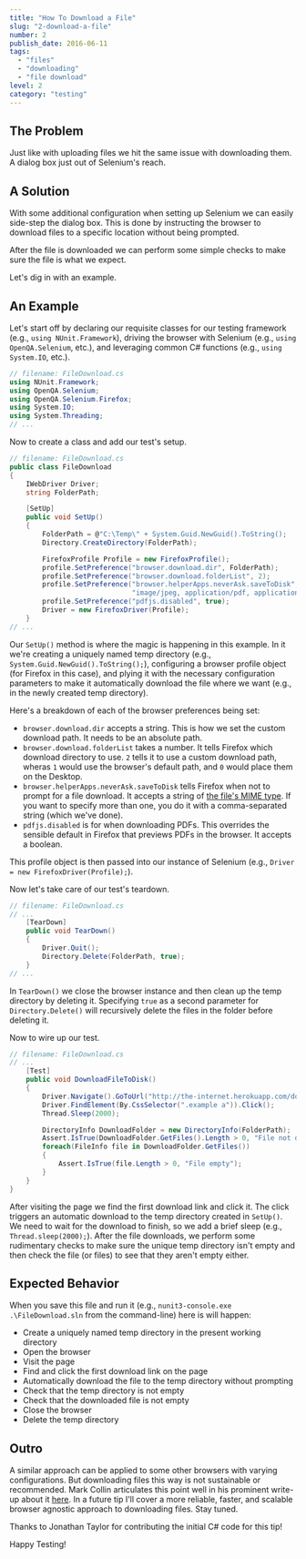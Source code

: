 ```yaml
---
title: "How To Download a File"
slug: "2-download-a-file"
number: 2
publish_date: 2016-06-11
tags:
  - "files"
  - "downloading"
  - "file download"
level: 2
category: "testing"
---
```


## The Problem

Just like with uploading files we hit the same issue with downloading them. A dialog box just out of Selenium's reach.

## A Solution

With some additional configuration when setting up Selenium we can easily side-step the dialog box. This is done by instructing the browser to download files to a specific location without being prompted.

After the file is downloaded we can perform some simple checks to make sure the file is what we expect.

Let's dig in with an example.

## An Example

Let's start off by declaring our requisite classes for our testing framework (e.g., `using NUnit.Framework`), driving the browser with Selenium (e.g., `using OpenQA.Selenium`, etc.), and leveraging common C# functions (e.g., `using System.IO`, etc.).

```csharp
// filename: FileDownload.cs
using NUnit.Framework;
using OpenQA.Selenium;
using OpenQA.Selenium.Firefox;
using System.IO;
using System.Threading;
// ...
```

Now to create a class and add our test's setup.

```csharp
// filename: FileDownload.cs
public class FileDownload
{
    IWebDriver Driver;
    string FolderPath;

    [SetUp]
    public void SetUp()
    {
        FolderPath = @"C:\Temp\" + System.Guid.NewGuid().ToString();
        Directory.CreateDirectory(FolderPath);

        FirefoxProfile Profile = new FirefoxProfile();
        profile.SetPreference("browser.download.dir", FolderPath);
        profile.SetPreference("browser.download.folderList", 2);
        profile.SetPreference("browser.helperApps.neverAsk.saveToDisk",
                              "image/jpeg, application/pdf, application/octet-stream");
        profile.SetPreference("pdfjs.disabled", true);
        Driver = new FirefoxDriver(Profile);
    }
// ...
```

Our `SetUp()` method is where the magic is happening in this example. In it we're creating a uniquely named temp directory (e.g., `System.Guid.NewGuid().ToString();`), configuring a browser profile object (for Firefox in this case), and plying it with the necessary configuration parameters to make it automatically download the file where we want (e.g., in the newly created temp directory).

Here's a breakdown of each of the browser preferences being set:

+ `browser.download.dir` accepts a string. This is how we set the custom download path. It needs to be an absolute path.
+ `browser.download.folderList` takes a number. It tells Firefox which download directory to use. `2` tells it to use a custom download path, wheras `1` would use the browser's default path, and `0` would place them on the Desktop.
+ `browser.helperApps.neverAsk.saveToDisk` tells Firefox when not to prompt for a file download. It accepts a string of [the file's MIME type](http://en.wikipedia.org/wiki/Internet_media_type). If you want to specify more than one, you do it with a comma-separated string (which we've done).
+ `pdfjs.disabled` is for when downloading PDFs. This overrides the sensible default in Firefox that previews PDFs in the browser. It accepts a boolean.

This profile object is then passed into our instance of Selenium (e.g., `Driver = new FirefoxDriver(Profile);`).

Now let's take care of our test's teardown.

```csharp
// filename: FileDownload.cs
// ...
    [TearDown]
    public void TearDown()
    {
        Driver.Quit();
        Directory.Delete(FolderPath, true);
    }
// ...
```

In `TearDown()` we close the browser instance and then clean up the temp directory by deleting it. Specifying `true` as a second parameter for `Directory.Delete()` will recursively delete the files in the folder before deleting it.

Now to wire up our test.

```csharp
// filename: FileDownload.cs
// ...
    [Test]
    public void DownloadFileToDisk()
    {
        Driver.Navigate().GoToUrl("http://the-internet.herokuapp.com/download");
        Driver.FindElement(By.CssSelector(".example a")).Click();
        Thread.Sleep(2000);

        DirectoryInfo DownloadFolder = new DirectoryInfo(FolderPath);
        Assert.IsTrue(DownloadFolder.GetFiles().Length > 0, "File not downloaded");
        foreach(FileInfo file in DownloadFolder.GetFiles())
        {
            Assert.IsTrue(file.Length > 0, "File empty");
        }
    }
}
```

After visiting the page we find the first download link and click it. The click triggers an automatic download to the temp directory created in `SetUp()`. We need to wait for the download to finish, so we add a brief sleep (e.g., `Thread.sleep(2000);`). After the file downloads, we perform some rudimentary checks to make sure the unique temp directory isn't empty and then check the file (or files) to see that they aren't empty either.

## Expected Behavior

When you save this file and run it (e.g., `nunit3-console.exe .\FileDownload.sln` from the command-line) here is will happen:

+ Create a uniquely named temp directory in the present working directory
+ Open the browser
+ Visit the page
+ Find and click the first download link on the page
+ Automatically download the file to the temp directory without prompting
+ Check that the temp directory is not empty
+ Check that the downloaded file is not empty
+ Close the browser
+ Delete the temp directory

## Outro

A similar approach can be applied to some other browsers with varying configurations. But downloading files this way is not sustainable or recommended. Mark Collin articulates this point well in his prominent write-up about it [here](http://ardesco.lazerycode.com/index.php/2012/07/how-to-download-files-with-selenium-and-why-you-shouldnt/). In a future tip I'll cover a more reliable, faster, and scalable browser agnostic approach to downloading files. Stay tuned.

Thanks to Jonathan Taylor for contributing the initial C# code for this tip!

Happy Testing!
